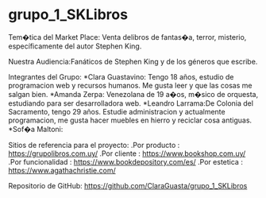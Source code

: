 ﻿# grupo_1_SKLibros

Tem�tica del Market Place: Venta delibros de fantas�a, terror, misterio, específicamente del autor Stephen King.

Nuestra Audiencia:Fanáticos de Stephen King y de los géneros que escribe.

Integrantes del Grupo:
*Clara Guastavino: Tengo 18 años, estudio de programacion web y recursos humanos. Me gusta leer y que las cosas me salgan bien.
*Amanda Zerpa: Venezolana de 19 a�os, m�sico de orquesta, estudiando para ser desarrolladora web.
*Leandro Larrama:De Colonia del Sacramento, tengo 29 años. Estudie administracion y actualmente programacion, me gusta hacer muebles en hierro y reciclar cosa antiguas.
*Sof�a Maltoni:

Sitios de referencia para el proyecto: 
.Por producto : https://grupolibros.com.uy/
.Por cliente : https://www.bookshop.com.uy/ 
.Por funcionalidad : https://www.bookdepository.com/es/
.Por estetica :  https://www.agathachristie.com/

Repositorio de GitHub:
https://github.com/ClaraGuasta/grupo_1_SKLibros




